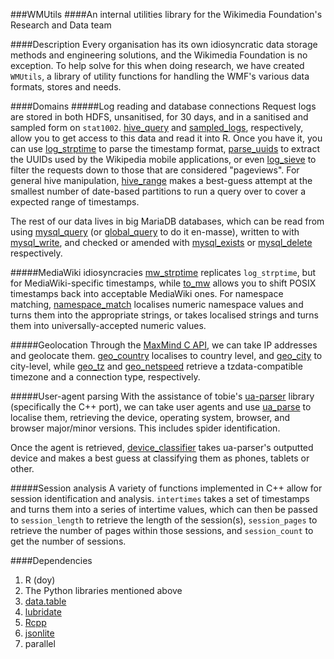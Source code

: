 ###WMUtils
####An internal utilities library for the Wikimedia Foundation's Research and Data team

####Description
Every organisation has its own idiosyncratic data storage methods and engineering solutions, and the
Wikimedia Foundation is no exception. To help solve for this when doing research, we have created <code>WMUtils</code>,
a library of utility functions for handling the WMF's various data formats, stores and needs.

####Domains
#####Log reading and database connections
Request logs are stored in both HDFS, unsanitised, for 30 days, and in a sanitised and sampled form on
<code>stat1002</code>. [hive_query](https://github.com/Ironholds/WMUtils/blob/master/R/hive_query.R) and
[sampled_logs](https://github.com/Ironholds/WMUtils/blob/master/R/sampled_logs.R), respectively, allow you to
get access to this data and read it into R. Once you have it, you can use [log_strptime](https://github.com/Ironholds/WMUtils/blob/master/R/log_strptime.R) to parse the timestamp format, [parse_uuids](https://github.com/Ironholds/WMUtils/blob/master/R/parse_uuids.R) to extract the UUIDs used by the Wikipedia mobile applications, or even
[log_sieve](https://github.com/Ironholds/WMUtils/blob/master/R/log_sieve.R) to filter the requests down to
those that are considered "pageviews". For general hive manipulation, [hive_range](https://github.com/Ironholds/WMUtils/blob/master/R/hive_range.R) makes a best-guess attempt at the smallest number of date-based partitions to run
a query over to cover a expected range of timestamps.

The rest of our data lives in big MariaDB databases, which can be read from using [mysql_query](https://github.com/Ironholds/WMUtils/blob/master/R/mysql_query.R) (or [global_query](https://github.com/Ironholds/WMUtils/blob/master/R/global_query.R) to do it en-masse), written to with [mysql_write](https://github.com/Ironholds/WMUtils/blob/master/R/mysql_write.R), and checked or amended with [mysql_exists](https://github.com/Ironholds/WMUtils/blob/master/R/mysql_exists.R) or [mysql_delete](https://github.com/Ironholds/WMUtils/blob/master/R/mysql_delete.R) respectively.

#####MediaWiki idiosyncracies
[mw_strptime](https://github.com/Ironholds/WMUtils/blob/master/R/mw_strptime.R) replicates <code>log_strptime</code>,
but for MediaWiki-specific timestamps, while [to_mw](https://github.com/Ironholds/WMUtils/blob/master/R/to_mw.R)
allows you to shift POSIX timestamps back into acceptable MediaWiki ones. For namespace matching,
[namespace_match](https://github.com/Ironholds/WMUtils/blob/master/R/namespace_match.R) localises numeric namespace
values and turns them into the appropriate strings, or takes localised strings and turns them into universally-accepted
numeric values.

#####Geolocation
Through the [MaxMind C API](https://github.com/maxmind/geoip-api-c), we can take IP addresses and geolocate them. [geo_country](https://github.com/Ironholds/WMUtils/blob/master/R/geo_country.R) localises to country level, and [geo_city](https://github.com/Ironholds/WMUtils/blob/master/R/geo_city.R) to city-level, while [geo_tz](https://github.com/Ironholds/WMUtils/blob/master/R/geo_tz.R) and [geo_netspeed](https://github.com/Ironholds/WMUtils/blob/master/R/geo_netspeed.R) retrieve a tzdata-compatible timezone and a connection type, respectively.

#####User-agent parsing
With the assistance of tobie's [ua-parser](https://github.com/ua-parser/uap-cpp) library (specifically the C++ port),
we can take user agents and use [ua_parse](https://github.com/Ironholds/WMUtils/blob/master/R/ua_parse.R) to localise
them, retrieving the device, operating system, browser, and browser major/minor versions. This includes spider
identification.

Once the agent is retrieved, [device_classifier](https://github.com/Ironholds/WMUtils/blob/master/R/device_classifier.R)
takes ua-parser's outputted device and makes a best guess at classifying them as phones, tablets or other.

#####Session analysis
A variety of functions implemented in C++ allow for session identification and analysis. <code>intertimes</code> takes
a set of timestamps and turns them into a series of intertime values, which can then be passed to <code>session\_length</code> to retrieve the length of the session(s), <code>session\_pages</code> to retrieve the number of pages within
those sessions, and <code>session\_count</code> to get the number of sessions.

####Dependencies
1. R (doy)
2. The Python libraries mentioned above
3. [data.table](https://github.com/Rdatatable/data.table)
4. [lubridate](https://github.com/hadley/lubridate)
5. [Rcpp](https://github.com/RcppCore/Rcpp)
6. [jsonlite](https://github.com/jeroenooms/jsonlite)
7. parallel
